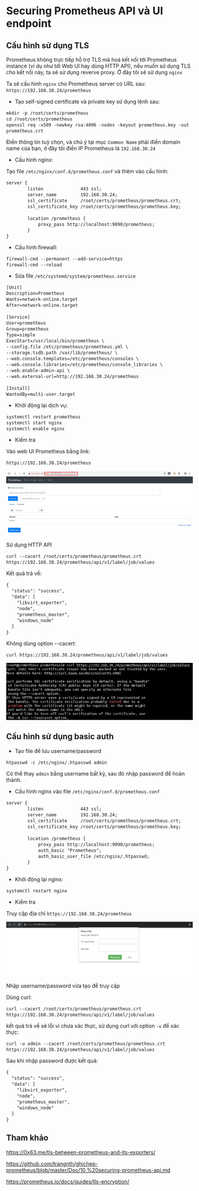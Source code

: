 # Securing Prometheus API và UI endpoint

## Cấu hình sử dụng TLS

Prometheus không trực tiếp hỗ trợ TLS mã hoá kết nối tới Prometheus instance (ví dụ như tới Web UI hay dùng HTTP API), nếu muốn sử dụng TLS cho kết nối này, ta sẽ sử dụng reverve proxy. Ở đây tôi sẽ sử dụng `nginx`

Ta sẽ cấu hình `nginx` cho Prometheus server có URL sau: `https://192.168.30.24/prometheus`

- Tạo self-signed certificate và private key sử dụng lệnh sau:

```
mkdir -p /root/certs/prometheus
cd /root/certs/prometheus
openssl req -x509 -newkey rsa:4096 -nodes -keyout prometheus.key -out prometheus.crt
```

Điền thông tin tuỳ chọn, và chú ý tại mục `Common Name` phải điền domain name của bạn, ở đây tôi điền IP Prometheus là `192.168.30.24`

- Cấu hình nginx:

Tạo file `/etc/nginx/conf.d/prometheus.conf` và thêm vào cấu hình:

```
server {
        listen              443 ssl;
        server_name         192.168.30.24;
        ssl_certificate     /root/certs/prometheus/prometheus.crt;
        ssl_certificate_key /root/certs/prometheus/prometheus.key;

        location /prometheus {
            proxy_pass http://localhost:9090/prometheus;
        }
}
```

- Cấu hình firewall:

```
firewall-cmd --permanent --add-service=https
firewall-cmd --reload
```

- Sửa file `/etc/systemd/system/prometheus.service`

```
[Unit]
Description=Prometheus
Wants=network-online.target
After=network-online.target

[Service]
User=prometheus
Group=prometheus
Type=simple
ExecStart=/usr/local/bin/prometheus \
--config.file /etc/prometheus/prometheus.yml \
--storage.tsdb.path /var/lib/prometheus/ \
--web.console.templates=/etc/prometheus/consoles \
--web.console.libraries=/etc/prometheus/console_libraries \
--web.enable-admin-api \
--web.external-url=http://192.168.30.24/prometheus

[Install]
WantedBy=multi-user.target
```

- Khởi động lại dịch vụ:

```
systemctl restart prometheus
systemctl start nginx
systemctl enable nginx
```

- Kiểm tra

Vào web UI Prometheus bằng link:

```
https://192.168.30.24/prometheus 
```

<img src="img/22.jpg">

Sử dụng HTTP API

```
curl --cacert /root/certs/prometheus/prometheus.crt https://192.168.30.24/prometheus/api/v1/label/job/values
```

Kết quả trả về:

```
{
  "status": "success",
  "data": [
    "libvirt_exporter",
    "node",
    "prometheus_master",
    "windows_node"
  ]
}
```

Không dùng option --cacert:

```
curl https://192.168.30.24/prometheus/api/v1/label/job/values
```

<img src="img/23.jpg">

## Cấu hình sử dụng basic auth

- Tạo file để lưu username/password

```
htpasswd -c /etc/nginx/.htpasswd admin 
```

Có thể thay `admin` bằng username bất kỳ, sau đó nhập password để hoàn thành.

- Cấu hình nginx vào file `/etc/nginx/conf.d/prometheus.conf`

```
server {
        listen              443 ssl;
        server_name         192.168.30.24;
        ssl_certificate     /root/certs/prometheus/prometheus.crt;
        ssl_certificate_key /root/certs/prometheus/prometheus.key;

        location /prometheus {
            proxy_pass http://localhost:9090/prometheus;
            auth_basic "Prometheus";
            auth_basic_user_file /etc/nginx/.htpasswd;
        }
}
```

- Khởi động lại nginx:

```
systemctl restart nginx
```

- Kiểm tra

Truy cập địa chỉ `https://192.168.30.24/prometheus`

<img src="img/24.jpg">

Nhập username/password vừa tạo để truy cập

Dùng curl:

```
curl --cacert /root/certs/prometheus/prometheus.crt https://192.168.30.24/prometheus/api/v1/label/job/values
```

kết quả trả về sẽ lỗi vì chưa xác thực, sử dụng curl với option `-u` để xác thực:

```
curl -u admin --cacert /root/certs/prometheus/prometheus.crt https://192.168.30.24/prometheus/api/v1/label/job/values
```

Sau khi nhập password được kết quả:

```
{
  "status": "success",
  "data": [
    "libvirt_exporter",
    "node",
    "prometheus_master",
    "windows_node"
  ]
}
```

## Tham khảo

https://0x63.me/tls-between-prometheus-and-its-exporters/

https://github.com/trangnth/ghichep-prometheus/blob/master/Doc/10.%20securing-prometheus-api.md

https://prometheus.io/docs/guides/tls-encryption/